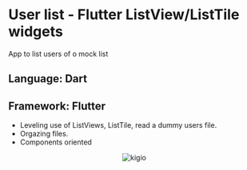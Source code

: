 # User list - Flutter ListView/ListTile widgets

App to list users of o mock list

## Language: Dart
## Framework: Flutter

- Leveling use of ListViews, ListTile, read a dummy users file.
- Orgazing files.
- Components oriented


<p align="center">
<img alt="kigio" src="https://j.gifs.com/GvqJw0.gif" />
</p>

